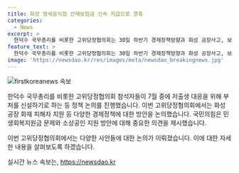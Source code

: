 ```yaml
---
title: 화성 영세음식점 산재보험금 신속 지급으로 경축
categories:
  - News
excerpt: >
  한덕수 국무총리를 비롯한 고위당정협의회는 30일 하반기 경제정책방향과 화성 공장사고, 보이스피싱·불법사금융 근절 방안, 저출생·고령화 대응 부처 신설 등을 논의했다. 곽규택 국민의힘 수석대변인은 소상공인과 자영업자 지원 방안을 강조하며, 배달비와 전기료 등 부담을 낮추는 방안을 검토하기로 했다고 전했다. 또한, 화성 공장 화재 피해자 지원책과 피싱 범죄 대응, 저출생 대응을 위한 법안 등을 추진하는 계획을 공개했다.
feature_text: >
  한덕수 국무총리를 비롯한 고위당정협의회는 30일 하반기 경제정책방향과 화성 공장사고, 보이스피싱·불법사금융 근절 방안, 저출생·고령화 대응 부처 신설 등을 논의했다. 곽규택 국민의힘 수석대변인은 소상공인과 자영업자 지원 방안을 강조하며, 배달비와 전기료 등 부담을 낮추는 방안을 검토하기로 했다고 전했다. 또한, 화성 공장 화재 피해자 지원책과 피싱 범죄 대응, 저출생 대응을 위한 법안 등을 추진하는 계획을 공개했다.
image: 'https://newsdao.kr/res/images/meta/newsdao_breakingnews.jpg'
---
```


<p><img src="https://newsdao.kr/res/images/meta/newsdao_breakingnews.jpg" alt="firstkoreanews 속보" /></p>

<p>한덕수 국무총리를 비롯한 고위당정협의회 참석자들이 7월 중에 저출생 대응을 위해 부처를 신설하기로 하는 등 정책 논의를 진행했습니다. 이번 고위당정협의회에서는 화성 공장 화재 피해자 지원 등 다양한 경제정책에 대한 방안을 논의했습니다. 국민의힘은 민생회복지원금 문제와 소상공인 지원 방안에 대해 중요한 의견을 제시했습니다.</p>

<p>이번 고위당정협의회에서는 다양한 사안들에 대한 논의가 이뤄졌습니다. 이에 대한 자세한 내용을 살펴보도록 하겠습니다.</p>
실시간 뉴스 속보는, <a href="https://newsdao.kr" rel="dofollow">https://newsdao.kr</a>


